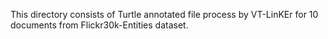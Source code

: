 This directory consists of Turtle annotated file process by VT-LinKEr for 10 documents from Flickr30k-Entities dataset.
